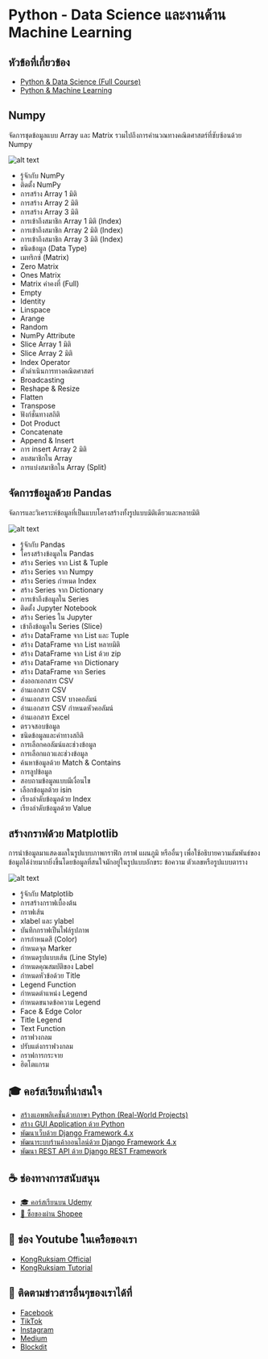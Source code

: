 # Python - Data Science และงานด้าน Machine Learning

## หัวข้อที่เกี่ยวข้อง
- [Python & Data Science (Full Course)](https://www.youtube.com/playlist?list=PLltVQYLz1BMA-AN7UzcPOu_C74pdV2osq)
- [Python & Machine Learning](https://youtu.be/kUF5hPfQWaQ)

## Numpy

จัดการชุดข้อมูลแบบ Array และ Matrix รวมไปถึงการคำนวณทางคณิตศาสตร์ที่ซับซ้อนด้วย Numpy

![alt text](https://user-images.githubusercontent.com/1217238/65366817-d340b780-dbdd-11e9-9eea-6dacf412212b.png)

- รู้จักกับ NumPy
- ติดตั้ง NumPy
- การสร้าง Array 1 มิติ
- การสร้าง Array 2 มิติ
- การสร้าง Array 3 มิติ
- การเข้าถึงสมาชิก Array 1 มิติ (Index)
-  การเข้าถึงสมาชิก Array 2 มิติ (Index)
- การเข้าถึงสมาชิก Array 3 มิติ (Index)
- ชนิดข้อมูล (Data Type)
- เมทริกซ์ (Matrix)
- Zero Matrix
- Ones Matrix
- Matrix ค่าคงที่ (Full)
- Empty
- Identity
- Linspace 
- Arange
- Random
- NumPy Attribute
- Slice Array 1 มิติ
- Slice Array 2 มิติ
- Index Operator
- ตัวดำเนินการทางคณิตศาสตร์
- Broadcasting
- Reshape & Resize
- Flatten
- Transpose
- ฟังก์ชั่นทางสถิติ
- Dot Product
- Concatenate
- Append & Insert
 - การ insert Array 2 มิติ
- ลบสมาชิกใน Array
- การแบ่งสมาชิกใน Array (Split)

## จัดการข้อมูลด้วย Pandas

จัดการและวิเคราะห์ข้อมูลที่เป็นแบบโครงสร้างทั้งรูปแบบมิติเดียวและหลายมิติ

![alt text](https://raw.githubusercontent.com/pandas-dev/pandas/72206599f2d6dd2616520535343fd8722da75a4a/doc/logo/pandas_logo.png)

- รู้จักกับ Pandas 
- โครงสร้างข้อมูลใน Pandas 
- สร้าง Series จาก List & Tuple 
- สร้าง Series จาก Numpy 
- สร้าง Series กำหนด Index 
- สร้าง Series จาก Dictionary 
- การเข้าถึงข้อมูลใน Series 
- ติดตั้ง Jupyter Notebook 
- สร้าง Series ใน Jupyter 
- เข้าถึงข้อมูลใน Series (Slice) 
- สร้าง DataFrame จาก List และ Tuple 
- สร้าง DataFrame จาก List หลายมิติ 
- สร้าง DataFrame จาก List ด้วย zip 
- สร้าง DataFrame จาก Dictionary 
- สร้าง DataFrame จาก Series 
- ส่งออกเอกสาร CSV 
- อ่านเอกสาร CSV 
- อ่านเอกสาร CSV บางคอลัมน์ 
- อ่านเอกสาร CSV กำหนดหัวคอลัมน์ 
- อ่านเอกสาร Excel 
- ตรวจสอบข้อมูล 
- ชนิดข้อมูลและค่าทางสถิติ 
- การเลือกคอลัมน์และช่วงข้อมูล 
- การเลือกแถวและช่วงข้อมูล 
- ค้นหาข้อมูลด้วย Match & Contains
- การลูปข้อมูล
- สอบถามข้อมูลแบบมีเงื่อนไข
- เลือกข้อมูลด้วย isin
- เรียงลำดับข้อมูลด้วย Index
- เรียงลำดับข้อมูลด้วย Value

## สร้างกราฟด้วย Matplotlib

การนำข้อมูลมาแสดงผลในรูปแบบภาพกราฟิก กราฟ แผนภูมิ หรืออื่นๆ 
เพื่อใช้อธิบายความสัมพันธ์ของข้อมูลได้ง่ายมากยิ่งขึ้นโดยข้อมูลที่สนใจมักอยู่ในรูปแบบอักขระ ข้อความ ตัวเลขหรือรูปแบบตาราง

![alt text](https://encrypted-tbn0.gstatic.com/images?q=tbn:ANd9GcRLTUxWssq5rtESeIXIEHefdx45-z0yb7D0xQ&usqp=CAU)

- รู้จักกับ Matplotlib
- การสร้างกราฟเบื้องต้น
- กราฟเส้น
- xlabel และ ylabel
- บันทึกกราฟเป็นไฟล์รูปภาพ
- การกำหนดสี (Color)
- กำหนดจุด Marker
- กำหนดรูปแบบเส้น (Line Style)
- กำหนดคุณสมบัติของ Label
- กำหนดหัวข้อด้วย Title
- Legend Function
- กำหนดตำแหน่ง Legend
- กำหนดขนาดข้อความ Legend
- Face & Edge Color
- Title Legend
- Text Function
- กราฟวงกลม
- ปรับแต่งกราฟวงกลม
- กราฟการกระจาย
- ฮิตโตแกรม

## 🎓 คอร์สเรียนที่น่าสนใจ
- [สร้างแอพพลิเคชั่นด้วยภาษา Python (Real-World Projects)](https://www.udemy.com/course/python-real-world-projects/?referralCode=4D6784B6C4CF2CBB1892)
- [สร้าง GUI Application ด้วย Python](https://www.udemy.com/course/python-gui-projects/?referralCode=CFE6A91D21C759EF13E1)
- [พัฒนาเว็บด้วย Django Framework 4.x](https://www.udemy.com/course/django-framework-real-world-projects/?referralCode=63ED08A516BE8C4A93F7)
- [พัฒนาระบบร้านค้าออนไลน์ด้วย Django Framework 4.x](https://www.udemy.com/course/django-framework-e-commerce/?referralCode=AFDB5F462F46815300C1)
- [พัฒนา REST API ด้วย Django REST Framework](https://www.udemy.com/course/rest-api-django-rest-framework/?referralCode=3E81004F9DAE23131BC4)

## ☕ ช่องทางการสนับสนุน
- [🎓 คอร์สเรียนบน Udemy](https://github.com/kongruksiamza/udemy-course)
- [🛒 ซื้อของผ่าน Shopee](https://shope.ee/3plB9kVnPd)

## 💓 ช่อง Youtube ในเครือของเรา
- [KongRuksiam Official](https://www.youtube.com/@KongRuksiamOfficial)
- [KongRuksiam Tutorial](https://www.youtube.com/@KongRuksiamTutorial)

## 📢 ติดตามข่าวสารอื่นๆของเราได้ที่
- [Facebook](https://www.facebook.com/KongRuksiamTutorial)
- [TikTok](https://www.tiktok.com/@kongruksiamstudio)
- [Instagram](https://www.instagram.com/kongruksiamstudio)
- [Medium](https://medium.com/@kongruksiam)
- [Blockdit](https://www.blockdit.com/kongruksiamtutorial)
